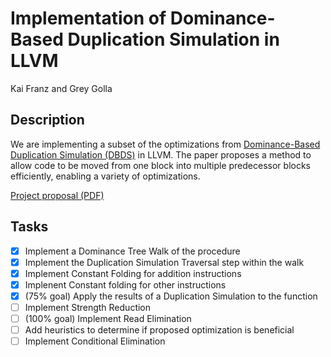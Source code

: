 # Implementation of Dominance-Based Duplication Simulation in LLVM
Kai Franz and Grey Golla

## Description
We are implementing a subset of the optimizations from [Dominance-Based Duplication Simulation (DBDS)](https://dl.acm.org/doi/pdf/10.1145/3168811) in LLVM. The paper proposes a method to allow code to be moved from one block into multiple predecessor blocks efficiently, enabling a variety of optimizations.

[Project proposal (PDF)](./Proposal.pdf)

## Tasks
- [x] Implement a Dominance Tree Walk of the procedure
- [x] Implement the Duplication Simulation Traversal step within the walk
- [x] Implement Constant Folding for addition instructions
- [x] Implenent Constant folding for other instructions
- [x] \(75% goal) Apply the results of a Duplication Simulation to the function
- [ ] Implement Strength Reduction
- [ ] \(100% goal) Implement Read Elimination
- [ ] Add heuristics to determine if proposed optimization is beneficial
- [ ] Implement Conditional Elimination
